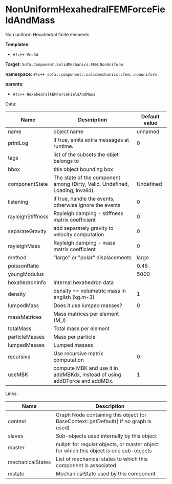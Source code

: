 # NonUniformHexahedralFEMForceFieldAndMass

Non uniform Hexahedral finite elements


__Templates__:

- `#!c++ Vec3d`

__Target__: `Sofa.Component.SolidMechanics.FEM.NonUniform`

__namespace__: `#!c++ sofa::component::solidmechanics::fem::nonuniform`

__parents__: 

- `#!c++ HexahedralFEMForceFieldAndMass`

Data: 

<table>
<thead>
    <tr>
        <th>Name</th>
        <th>Description</th>
        <th>Default value</th>
    </tr>
</thead>
<tbody>
	<tr>
		<td>name</td>
		<td>
object name
</td>
		<td>unnamed</td>
	</tr>
	<tr>
		<td>printLog</td>
		<td>
if true, emits extra messages at runtime.
</td>
		<td>0</td>
	</tr>
	<tr>
		<td>tags</td>
		<td>
list of the subsets the objet belongs to
</td>
		<td></td>
	</tr>
	<tr>
		<td>bbox</td>
		<td>
this object bounding box
</td>
		<td></td>
	</tr>
	<tr>
		<td>componentState</td>
		<td>
The state of the component among (Dirty, Valid, Undefined, Loading, Invalid).
</td>
		<td>Undefined</td>
	</tr>
	<tr>
		<td>listening</td>
		<td>
if true, handle the events, otherwise ignore the events
</td>
		<td>0</td>
	</tr>
	<tr>
		<td>rayleighStiffness</td>
		<td>
Rayleigh damping - stiffness matrix coefficient
</td>
		<td>0</td>
	</tr>
	<tr>
		<td>separateGravity</td>
		<td>
add separately gravity to velocity computation
</td>
		<td>0</td>
	</tr>
	<tr>
		<td>rayleighMass</td>
		<td>
Rayleigh damping - mass matrix coefficient
</td>
		<td>0</td>
	</tr>
	<tr>
		<td>method</td>
		<td>
"large" or "polar" displacements
</td>
		<td>large</td>
	</tr>
	<tr>
		<td>poissonRatio</td>
		<td>

</td>
		<td>0.45</td>
	</tr>
	<tr>
		<td>youngModulus</td>
		<td>

</td>
		<td>5000</td>
	</tr>
	<tr>
		<td>hexahedronInfo</td>
		<td>
Internal hexahedron data
</td>
		<td></td>
	</tr>
	<tr>
		<td>density</td>
		<td>
density == volumetric mass in english (kg.m-3)
</td>
		<td>1</td>
	</tr>
	<tr>
		<td>lumpedMass</td>
		<td>
Does it use lumped masses?
</td>
		<td>0</td>
	</tr>
	<tr>
		<td>massMatrices</td>
		<td>
Mass matrices per element (M_i)
</td>
		<td></td>
	</tr>
	<tr>
		<td>totalMass</td>
		<td>
Total mass per element
</td>
		<td></td>
	</tr>
	<tr>
		<td>particleMasses</td>
		<td>
Mass per particle
</td>
		<td></td>
	</tr>
	<tr>
		<td>lumpedMasses</td>
		<td>
Lumped masses
</td>
		<td></td>
	</tr>
	<tr>
		<td>recursive</td>
		<td>
Use recursive matrix computation
</td>
		<td>0</td>
	</tr>
	<tr>
		<td>useMBK</td>
		<td>
compute MBK and use it in addMBKdx, instead of using addDForce and addMDx.
</td>
		<td>1</td>
	</tr>

</tbody>
</table>

Links: 

| Name | Description |
| ---- | ----------- |
|context|Graph Node containing this object (or BaseContext::getDefault() if no graph is used)|
|slaves|Sub-objects used internally by this object|
|master|nullptr for regular objects, or master object for which this object is one sub-objects|
|mechanicalStates|List of mechanical states to which this component is associated|
|mstate|MechanicalState used by this component|



